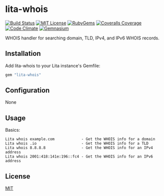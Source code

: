 # lita-whois

[![Build Status](https://img.shields.io/travis/glebtv/lita-whois/master.svg)](https://travis-ci.org/glebtv/lita-whois)
[![MIT License](https://img.shields.io/badge/license-MIT-brightgreen.svg)](https://tldrlegal.com/license/mit-license)
[![RubyGems](http://img.shields.io/gem/v/lita-whois.svg)](https://rubygems.org/gems/lita-whois)
[![Coveralls Coverage](https://img.shields.io/coveralls/glebtv/lita-whois/master.svg)](https://coveralls.io/r/glebtv/lita-whois)
[![Code Climate](https://img.shields.io/codeclimate/github/glebtv/lita-whois.svg)](https://codeclimate.com/github/glebtv/lita-whois)
[![Gemnasium](https://img.shields.io/gemnasium/glebtv/lita-whois.svg)](https://gemnasium.com/glebtv/lita-whois)

WHOIS handler for searching domain, TLD, IPv4, and IPv6 WHOIS records.

## Installation

Add lita-whois to your Lita instance's Gemfile:

``` ruby
gem "lita-whois"
```

## Configuration

None

## Usage

Basics:
```
Lita whois example.com            - Get the WHOIS info for a domain
Lita whois .io                    - Get the WHOIS info for a TLD
Lita whois 8.8.8.8                - Get the WHOIS info for an IPv4 address
Lita whois 2001:418:141e:196::fc4 - Get the WHOIS info for an IPv6 address
```

## License

[MIT](http://opensource.org/licenses/MIT)
